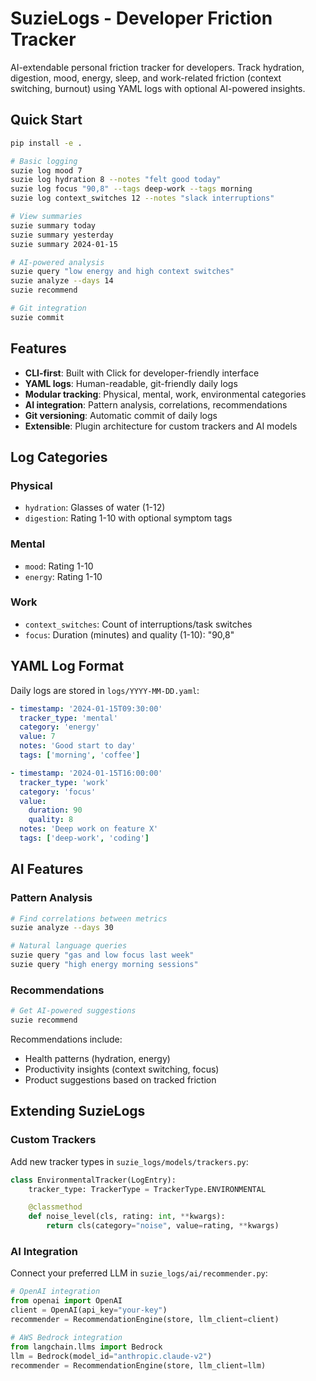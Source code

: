 # SuzieLogs - Developer Friction Tracker

AI-extendable personal friction tracker for developers. Track hydration, digestion, mood, energy, sleep, and work-related friction (context switching, burnout) using YAML logs with optional AI-powered insights.

## Quick Start

```bash
pip install -e .

# Basic logging
suzie log mood 7
suzie log hydration 8 --notes "felt good today"
suzie log focus "90,8" --tags deep-work --tags morning
suzie log context_switches 12 --notes "slack interruptions"

# View summaries
suzie summary today
suzie summary yesterday
suzie summary 2024-01-15

# AI-powered analysis
suzie query "low energy and high context switches"
suzie analyze --days 14
suzie recommend

# Git integration
suzie commit
```

## Features

- **CLI-first**: Built with Click for developer-friendly interface
- **YAML logs**: Human-readable, git-friendly daily logs
- **Modular tracking**: Physical, mental, work, environmental categories
- **AI integration**: Pattern analysis, correlations, recommendations
- **Git versioning**: Automatic commit of daily logs
- **Extensible**: Plugin architecture for custom trackers and AI models

## Log Categories

### Physical

- `hydration`: Glasses of water (1-12)
- `digestion`: Rating 1-10 with optional symptom tags

### Mental

- `mood`: Rating 1-10
- `energy`: Rating 1-10

### Work

- `context_switches`: Count of interruptions/task switches
- `focus`: Duration (minutes) and quality (1-10): "90,8"

## YAML Log Format

Daily logs are stored in `logs/YYYY-MM-DD.yaml`:

```yaml
- timestamp: '2024-01-15T09:30:00'
  tracker_type: 'mental'
  category: 'energy'
  value: 7
  notes: 'Good start to day'
  tags: ['morning', 'coffee']

- timestamp: '2024-01-15T16:00:00'
  tracker_type: 'work'
  category: 'focus'
  value:
    duration: 90
    quality: 8
  notes: 'Deep work on feature X'
  tags: ['deep-work', 'coding']
```

## AI Features

### Pattern Analysis

```bash
# Find correlations between metrics
suzie analyze --days 30

# Natural language queries
suzie query "gas and low focus last week"
suzie query "high energy morning sessions"
```

### Recommendations

```bash
# Get AI-powered suggestions
suzie recommend
```

Recommendations include:

- Health patterns (hydration, energy)
- Productivity insights (context switching, focus)
- Product suggestions based on tracked friction

## Extending SuzieLogs

### Custom Trackers

Add new tracker types in `suzie_logs/models/trackers.py`:

```python
class EnvironmentalTracker(LogEntry):
    tracker_type: TrackerType = TrackerType.ENVIRONMENTAL

    @classmethod
    def noise_level(cls, rating: int, **kwargs):
        return cls(category="noise", value=rating, **kwargs)
```

### AI Integration

Connect your preferred LLM in `suzie_logs/ai/recommender.py`:

```python
# OpenAI integration
from openai import OpenAI
client = OpenAI(api_key="your-key")
recommender = RecommendationEngine(store, llm_client=client)

# AWS Bedrock integration
from langchain.llms import Bedrock
llm = Bedrock(model_id="anthropic.claude-v2")
recommender = RecommendationEngine(store, llm_client=llm)
```
